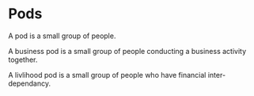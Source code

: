 # Pods

A pod is a small group of people.

A business pod is a small group of people conducting a business activity together.

A livlihood pod is a small group of people who have financial inter-dependancy.
